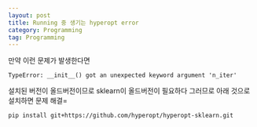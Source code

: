 ```yaml
---
layout: post
title: Running 중 생기는 hyperopt error
category: Programming
tag: Programming
---
```


만약 이런 문제가 발생한다면

```
TypeError: __init__() got an unexpected keyword argument 'n_iter'
```

설치된 버전이 올드버전이므로 sklearn이 올드버전이 필요하다 그러므로 아래 것으로 설치하면 문제 해결=

```
pip install git+https://github.com/hyperopt/hyperopt-sklearn.git
```
